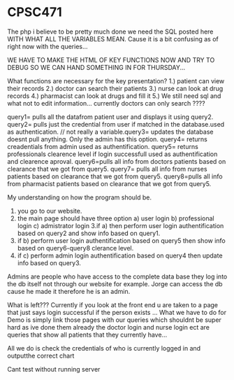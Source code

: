 # CPSC471
The php i believe to be pretty much done we need the SQL posted here WITH WHAT ALL THE VARIABLES MEAN. Cause it is a bit confusing as of right now with the queries...

WE HAVE TO MAKE THE HTML OF KEY FUNCTIONS NOW AND TRY TO DEBUG SO WE CAN HAND SOMETHING IN FOR THURSDAY...

What functions are necessary for the key presentation?
1.) patient can view their records
2.) doctor can search their patients
3.) nurse can look at drug records 
4.) pharmacist can look at drugs and fill it 
5.) We still need sql and what not to edit information... currently doctors can only search ???? 

query1= pulls all the datafrom patient user and displays it using query2.
query2= pulls just the credential from user if matched in the database.used as authentication.
// not really a variable.query3= updates the database doesnt pull anything. Only the admin has this option.
query4= returns creadentials from admin used as authentification.
query5= returns professionals clearence level if login successfull used as authentification and clearence aproval.
query6=pulls all info from doctors patients based on clearance that we got from query5.
query7= pulls all info from nurses patients based on clearance that we got from query5.
query8=pulls all info from pharmacist patients based on clearance that we got from query5.

My understanding on how the program should be.
1. you go to our website.
2. the main page should have three option 
    a) user login
    b) professional login
    c) admistrator login
3.if a) then perform user login authentification based on query2 and show info based on query1.
4. if b) perform user login authentification based on query5 then show info based on query6-query8 clerance level.
5. if c) perform admin login authentification based on query4 then update info based on query3.

Admins are people who have access to the complete data base they log into the db itself not through our website for example. Jorge can access the db cause he made it therefore he is an admin.


What is left???
Currently if you look at the front end u are taken to a page that just says login successful if the person exists ...
What we have to do for Demo is simply link those pages with our queries which shouldnt be super hard as ive done them already 
the doctor login and nurse login ect are queries that show all patients that they currently have...

All we do is check the credentials of who is currently logged in and outputthe correct chart 

Cant test without running server
